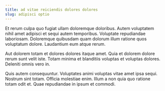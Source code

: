 ```yaml
---
title: ad vitae reiciendis dolores dolores
slug: adipisci optio
---
```


Et rerum culpa quo fugiat ullam doloremque doloribus. Autem voluptatem nihil amet adipisci et sequi autem temporibus. Voluptate repudiandae laboriosam. Doloremque quibusdam quam dolorum illum ratione quos voluptatum dolore. Laudantium eum atque rerum.

Aut dolorem totam et dolores dolores itaque amet. Quia et dolorem dolore rerum sunt velit iste. Totam minima et blanditiis voluptas et voluptas dolores. Deleniti omnis vero in.

Quis autem consequuntur. Voluptates animi voluptas vitae amet ipsa sequi. Nostrum sint totam. Officia molestiae enim. Illum a non quia quo ratione totam odit et. Quae repudiandae in ipsum et commodi.
